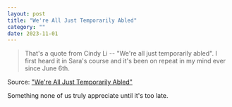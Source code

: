 ```yaml
---
layout: post
title: "We're All Just Temporarily Abled"
category: ""
date: 2023-11-01
---
```


>That's a quote from Cindy Li -- "We're all just temporarily abled". I first heard it in Sara's course and it's been on repeat in my mind ever since June 6th.

Source: ["We're All Just Temporarily Abled"](https://blog.jim-nielsen.com/2023/temporarily-abled/)

Something none of us truly appreciate until it's too late.
